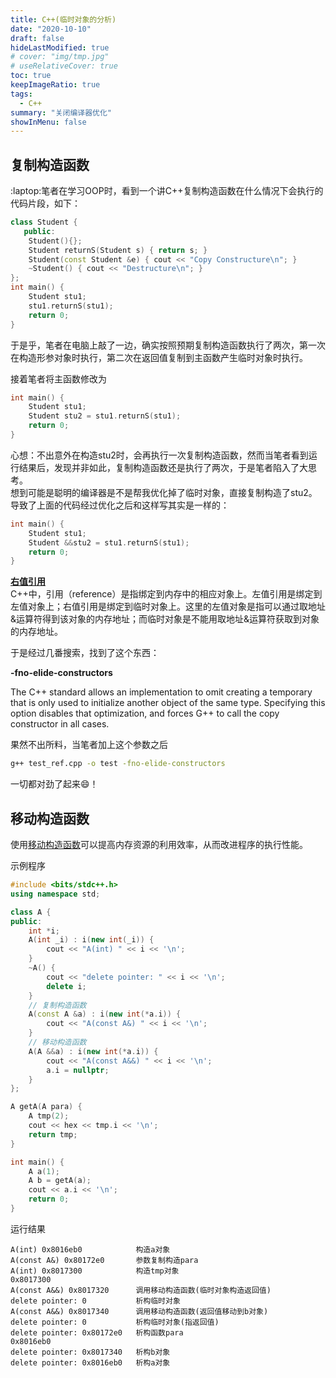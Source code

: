 ```yaml
---
title: C++(临时对象的分析)
date: "2020-10-10"
draft: false
hideLastModified: true
# cover: "img/tmp.jpg"
# useRelativeCover: true
toc: true
keepImageRatio: true
tags:
  - C++
summary: "关闭编译器优化"
showInMenu: false
---
```


## 复制构造函数

:laptop:笔者在学习OOP时，看到一个讲C++复制构造函数在什么情况下会执行的代码片段，如下：
```cpp
class Student {
   public:
    Student(){};
    Student returnS(Student s) { return s; }
    Student(const Student &e) { cout << "Copy Constructure\n"; }
    ~Student() { cout << "Destructure\n"; }
};
int main() {
    Student stu1;
    stu1.returnS(stu1);
    return 0;
}
```
于是乎，笔者在电脑上敲了一边，确实按照预期复制构造函数执行了两次，第一次在构造形参对象时执行，第二次在返回值复制到主函数产生临时对象时执行。


接着笔者将主函数修改为
```cpp
int main() {
    Student stu1;
    Student stu2 = stu1.returnS(stu1);
    return 0;
}
```
心想：不出意外在构造stu2时，会再执行一次复制构造函数，然而当笔者看到运行结果后，发现并非如此，复制构造函数还是执行了两次，于是笔者陷入了大思考。  
想到可能是聪明的编译器是不是帮我优化掉了临时对象，直接复制构造了stu2。导致了上面的代码经过优化之后和这样写其实是一样的：
```cpp
int main() {
    Student stu1;
    Student &&stu2 = stu1.returnS(stu1);
    return 0;
}
```

[**右值引用**](https://zh.wikipedia.org/wiki/%E5%8F%B3%E5%80%BC%E5%BC%95%E7%94%A8)  
C++中，引用（reference）是指绑定到内存中的相应对象上。左值引用是绑定到左值对象上；右值引用是绑定到临时对象上。这里的左值对象是指可以通过取地址&运算符得到该对象的内存地址；而临时对象是不能用取地址&运算符获取到对象的内存地址。


于是经过几番搜索，找到了这个东西：  

**-fno-elide-constructors**

The C++ standard allows an implementation to omit creating a temporary that is only used to initialize another object of the same type. Specifying this option disables that optimization, and forces G++ to call the copy constructor in all cases.

果然不出所料，当笔者加上这个参数之后
```bash
g++ test_ref.cpp -o test -fno-elide-constructors
```
一切都对劲了起来:smile:！

## 移动构造函数

使用[移动构造函数](https://en.cppreference.com/w/cpp/language/move_constructor)可以提高内存资源的利用效率，从而改进程序的执行性能。

示例程序

```cpp
#include <bits/stdc++.h>
using namespace std;

class A {
public:
    int *i;
    A(int _i) : i(new int(_i)) {
        cout << "A(int) " << i << '\n';
    }
    ~A() {
        cout << "delete pointer: " << i << '\n';
        delete i;
    }
    // 复制构造函数
    A(const A &a) : i(new int(*a.i)) {
        cout << "A(const A&) " << i << '\n';
    }
    // 移动构造函数
    A(A &&a) : i(new int(*a.i)) {
        cout << "A(const A&&) " << i << '\n';
        a.i = nullptr;
    }
};

A getA(A para) {
    A tmp(2);
    cout << hex << tmp.i << '\n';
    return tmp;
}

int main() {
    A a(1);
    A b = getA(a);
    cout << a.i << '\n';
    return 0;
}
```

运行结果

```
A(int) 0x8016eb0            构造a对象
A(const A&) 0x80172e0       参数复制构造para
A(int) 0x8017300            构造tmp对象
0x8017300
A(const A&&) 0x8017320      调用移动构造函数(临时对象构造返回值)
delete pointer: 0           析构临时对象
A(const A&&) 0x8017340      调用移动构造函数(返回值移动到b对象)
delete pointer: 0           析构临时对象(指返回值)
delete pointer: 0x80172e0   析构函数para
0x8016eb0               
delete pointer: 0x8017340   析构b对象
delete pointer: 0x8016eb0   析构a对象
```
